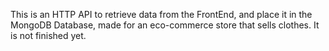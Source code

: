 This is an HTTP API to retrieve data from the FrontEnd, and place it in the MongoDB Database, made for an eco-commerce store that sells clothes.
It is not finished yet.
